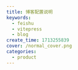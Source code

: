 ```yaml
---
title: 博客配置说明
keywords:
  - feishu
  - vitepress
  - blog
create_time: 1713255839
cover: /normal_cover.png
categories:
  - product
---
```



